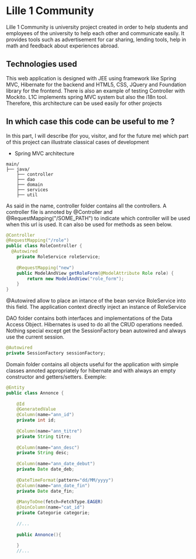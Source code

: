 # Lille 1 Community

Lille 1 Community is university project created in order to help students and employees of the university
to help each other and communicate easily.
It provides tools such as advertisement for car sharing, lending tools, help in math and feedback about experiences abroad.

## Technologies used

This web application is designed with JEE using framework like Spring MVC, Hibernate for the backend and HTML5, CSS, JQuery 
and Foundation library for the frontend.
There is also an example of testing Controller with Mockito.
L1C implements spring MVC system but also the i18n tool. Therefore, this architecture can be used easily for other projects

## In which case this code can be useful to me ?
In this part, I will describe (for you, visitor, and for the future me) which part of this project can illustrate classical
cases of development

* Spring MVC architecture

```
main/
├── java/
    ├── controller
    ├── dao
    ├── domain
    ├── services
    ├── util

```
As said in the name, controller folder contains all the controllers.
A controller file is annoted by @Controller and @RequestMapping("/SOME_PATH") to indicate which controller will be used
when this url is used. It can also be used for methods as seen below.
```java
@Controller
@RequestMapping("/role")
public class RoleController {
  @Autowired
	private RoleService roleService;
	
	@RequestMapping("new")
	public ModelAndView getRoleForm(@ModelAttribute Role role) {
		return new ModelAndView("role_form");
	}
}
```
@Autowired allow to place an intance of the bean service RoleService into this field. 
The application context directly inject an instance of RoleService

DAO folder contains both interfaces and implementations of the Data Access Object. Hibernates is used to do all the CRUD
operations needed.
Nothing special except get the SessionFactory bean autowired and always use the current session.

```java
@Autowired
private SessionFactory sessionFactory;
```

Domain folder contains all objects useful for the application with simple classes annoted appropriately for hibernate and with 
always an empty constructor and getters/setters.
Exemple:
```java
@Entity
public class Annonce {
	
	@Id
	@GeneratedValue
	@Column(name="ann_id")
	private int id;
	
	@Column(name="ann_titre")
	private String titre;
	
	@Column(name="ann_desc")
	private String desc;
	
	@Column(name="ann_date_debut")
	private Date date_deb;
	
	@DateTimeFormat(pattern="dd/MM/yyyy")
	@Column(name="ann_date_fin")
	private Date date_fin;
	
	@ManyToOne(fetch=FetchType.EAGER)
	@JoinColumn(name="cat_id")
	private Categorie categorie;
	
	//...
	
	public Annonce(){
		
	}
	//...
```
